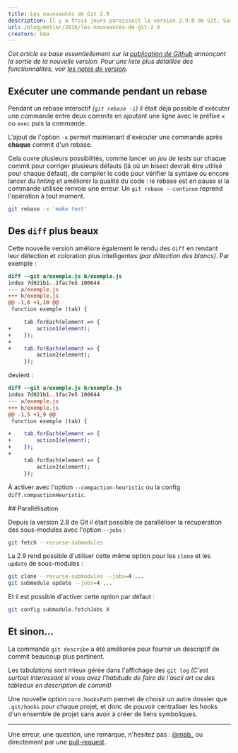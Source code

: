 ```yaml
---
title: Les nouveautés de Git 2.9
description: Il y a trois jours paraissait la version 2.9.0 de Git. Survol rapide des nouveautés.
url: /blog/metier/2016/les-nouveautes-de-git-2.9
creators: bma
---
```


_Cet article se base essentiellement sur la [publication de Github](https://github.com/blog/2188-git-2-9-has-been-released) annonçant la sortie de la nouvelle version. Pour une liste plus détaillée des fonctionnalités, voir [les notes de version](https://raw.githubusercontent.com/git/git/master/Documentation/RelNotes/2.9.0.txt)._

## Exécuter une commande pendant un rebase

Pendant un rebase interactif _(`git rebase -i`)_ il était déjà possible d'exécuter une commande entre deux commits en ajoutant une ligne avec le préfixe `x` ou `exec` puis la commande.

L'ajout de l'option `-x` permet maintenant d'exécuter une commande après **chaque** commit d'un rebase.

Cela ouvre plusieurs possibilités, comme lancer un _jeu de tests_ sur chaque commit pour corriger plusieurs défauts (là où un bisect devrait être utilisé pour chaque défaut), de compiler le code pour vérifier la syntaxe ou encore lancer du _linting_ et améliorer la qualité du code : le rebase est en pause si la commande utilisée renvoie une erreur. Un `git rebase --continue` reprend l'opération à tout moment.

```bash
git rebase -x 'make test'
```

## Des `diff` plus beaux

Cette nouvelle version améliore également le rendu des `diff` en rendant leur détection et coloration plus intelligentes _(par détection des blancs)_. Par exemple :
```diff
diff --git a/exemple.js b/exemple.js
index 7d021b1..1fac7e5 100644
--- a/exemple.js
+++ b/exemple.js
@@ -1,6 +1,10 @@
 function exemple (tab) {

     tab.forEach(element => {
+        action1(element);
+    });
+
+    tab.forEach(element => {
         action2(element);
     });
```
devient :
```diff
diff --git a/exemple.js b/exemple.js
index 7d021b1..1fac7e5 100644
--- a/exemple.js
+++ b/exemple.js
@@ -1,5 +1,9 @@
 function exemple (tab) {

+    tab.forEach(element => {
+        action1(element);
+    });
+
     tab.forEach(element => {
         action2(element);
     });
```
À activer avec l'option `--compaction-heuristic` ou la config `diff.compactionHeuristic`.

## Parallélisation

Depuis la version 2.8 de Git il était possible de paralléliser la récupération des sous-modules avec l'option `--jobs` :
```bash
git fetch --recurse-submodules
```
La 2.9 rend possible d'utiliser cette même option pour les `clone` et les `update` de sous-modules :
```bash
git clone --recurse-submodules --jobs=4 ...
git submodule update --jobs=4 ...
```
Et il est possible d'activer cette option par défaut :
```bash
git config submodule.fetchJobs X
```

## Et sinon…

La commande `git describe` a été améliorée pour fournir un descriptif de commit beaucoup plus pertinent.

Les tabulations sont mieux gérée dans l'affichage des `git log` _(C'est surtout interessant si vous avez l'habitude de faire de l'ascii art ou des tableaux en description de commit)_

Une nouvelle option `core.hooksPath` permet de choisir un autre dossier que `.git/hooks` pour chaque projet, et donc de pouvoir centraliser les hooks d'un ensemble de projet sans avoir à créer de liens symboliques.

---

Une erreur, une question, une remarque, n'hesitez pas : [@mab_](https://twitter.com/mab_) ou directement par une [pull-request](https://github.com/makinacorpus/blog-posts/blob/master/git-2.9.0.md).
